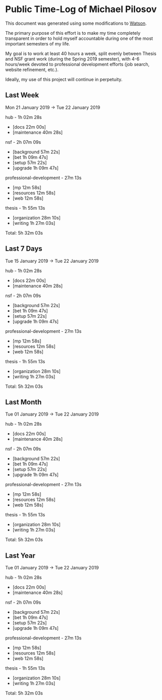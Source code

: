 # Public Time-Log of Michael Pilosov

This document was generated using some modifications to [Watson](https://github.com/TailorDev/Watson).

The primary purpose of this effort is to make my time completely transparent in order to hold myself accountable during one of the most important semesters of my life.

My goal is to work at least 40 hours a week, split evenly between Thesis and NSF grant work (during the Spring 2019 semester), with 4-6 hours/week devoted to professional development efforts (job search, website refinement, etc.). 

Ideally, my use of this project will continue in perpetuity.

## Last Week
Mon 21 January 2019 -> Tue 22 January 2019

hub - 1h 02m 28s
- [docs     22m 00s]  
- [maintenance     40m 28s]  

nsf - 2h 07m 09s
- [background     57m 22s]  
- [bet  1h 09m 47s]  
- [setup     57m 22s]  
- [upgrade  1h 09m 47s]  

professional-development - 27m 13s
- [mp     12m 58s]  
- [resources     12m 58s]  
- [web     12m 58s]  

thesis - 1h 55m 13s
- [organization     28m 10s]  
- [writing  1h 27m 03s]  

Total: 5h 32m 03s
## Last 7 Days
Tue 15 January 2019 -> Tue 22 January 2019

hub - 1h 02m 28s
- [docs     22m 00s]  
- [maintenance     40m 28s]  

nsf - 2h 07m 09s
- [background     57m 22s]  
- [bet  1h 09m 47s]  
- [setup     57m 22s]  
- [upgrade  1h 09m 47s]  

professional-development - 27m 13s
- [mp     12m 58s]  
- [resources     12m 58s]  
- [web     12m 58s]  

thesis - 1h 55m 13s
- [organization     28m 10s]  
- [writing  1h 27m 03s]  

Total: 5h 32m 03s
## Last Month
Tue 01 January 2019 -> Tue 22 January 2019

hub - 1h 02m 28s
- [docs     22m 00s]  
- [maintenance     40m 28s]  

nsf - 2h 07m 09s
- [background     57m 22s]  
- [bet  1h 09m 47s]  
- [setup     57m 22s]  
- [upgrade  1h 09m 47s]  

professional-development - 27m 13s
- [mp     12m 58s]  
- [resources     12m 58s]  
- [web     12m 58s]  

thesis - 1h 55m 13s
- [organization     28m 10s]  
- [writing  1h 27m 03s]  

Total: 5h 32m 03s
## Last Year
Tue 01 January 2019 -> Tue 22 January 2019

hub - 1h 02m 28s
- [docs     22m 00s]  
- [maintenance     40m 28s]  

nsf - 2h 07m 09s
- [background     57m 22s]  
- [bet  1h 09m 47s]  
- [setup     57m 22s]  
- [upgrade  1h 09m 47s]  

professional-development - 27m 13s
- [mp     12m 58s]  
- [resources     12m 58s]  
- [web     12m 58s]  

thesis - 1h 55m 13s
- [organization     28m 10s]  
- [writing  1h 27m 03s]  

Total: 5h 32m 03s
